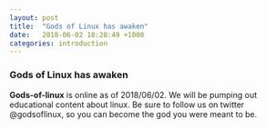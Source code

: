 ```yaml
---
layout: post
title:  "Gods of Linux has awaken"
date:   2018-06-02 18:28:49 +1000
categories: introduction
---
```


### Gods of Linux has awaken

**Gods-of-linux** is online as of 2018/06/02. We will be pumping out educational content about linux. Be sure to follow us on twitter @godsoflinux, so you can become the god you were meant to be. 
